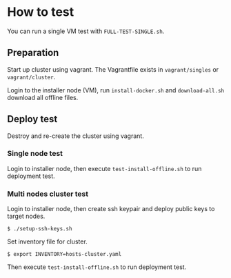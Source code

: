 # How to test

You can run a single VM test with `FULL-TEST-SINGLE.sh`.

## Preparation

Start up cluster using vagrant. The Vagrantfile exists in `vagrant/singles` or `vagrant/cluster`.

Login to the installer node (VM), run `install-docker.sh` and `download-all.sh`
download all offline files.

## Deploy test

Destroy and re-create the cluster using vagrant.

### Single node test

Login to installer node, then execute `test-install-offline.sh` to run deployment test.

### Multi nodes cluster test

Login to installer node, then create ssh keypair and deploy public keys to target nodes.

    $ ./setup-ssh-keys.sh

Set inventory file for cluster.

    $ export INVENTORY=hosts-cluster.yaml

Then execute `test-install-offline.sh` to run deployment test.
